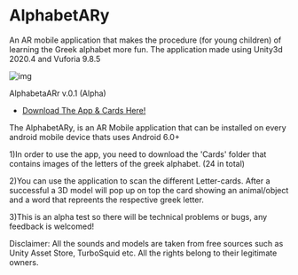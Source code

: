 # AlphabetARy
An AR mobile application that makes the procedure (for young children) of learning the Greek alphabet more fun.
The application made using Unity3d 2020.4 and Vuforia 9.8.5

![img](https://i.imgur.com/iwwKcOg.png)

AlphabetaARr v.0.1 (Alpha)
- [Download The App & Cards Here!](https://drive.google.com/drive/folders/1x77dcLgbBV8nSxTThFujTPJIVf9jwtnD)

The AlphabetARy, is an AR Mobile application that can be installed on every 
android mobile device thats uses Android 6.0+

1)In order to use the app, you need to download the 'Cards' folder that contains
images of the letters of the greek alphabet. (24 in total)

2)You can use the application to scan the different Letter-cards. After a successful
a 3D model will pop up on top the card showing an animal/object and a word that repreents
the respective greek letter.

3)This is an alpha test so there will be technical problems or bugs, any feedback is welcomed!

Disclaimer: All the sounds and models are taken from free sources such as Unity Asset Store, TurboSquid etc.
All the rights belong to their legitimate owners. 
